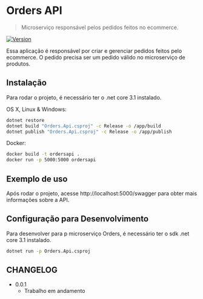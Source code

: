 # Orders API
> Microserviço responsável pelos pedidos feitos no ecommerce.

[![Version](https://badge.fury.io/gh/tterb%2FHyde.svg)](https://badge.fury.io/gh/tterb%2FHyde)

Essa aplicação é responsável por criar e gerenciar pedidos feitos pelo ecommerce. O pedido precisa ser um pedido válido no microserviço de produtos.

## Instalação

Para rodar o projeto, é necessário ter o .net core 3.1 instalado.

OS X, Linux & Windows:

```sh
dotnet restore
dotnet build "Orders.Api.csproj" -c Release -o /app/build
dotnet publish "Orders.Api.csproj" -c Release -o /app/publish
```

Docker:

```sh
docker build -t ordersapi .
docker run -p 5000:5000 ordersapi
```

## Exemplo de uso

Após rodar o projeto, acesse http://localhost:5000/swagger para obter mais informações sobre a API.

## Configuração para Desenvolvimento

Para desenvolver para p microserviço Orders, é necessário ter o sdk .net core 3.1 instalado.

```sh
dotnet run -p Orders.Api.csproj
```

## CHANGELOG

* 0.0.1
    * Trabalho em andamento

